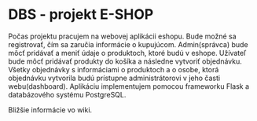 # DBS - projekt E-SHOP
Počas projektu pracujem na webovej aplikácii eshopu. Bude možné sa registrovať, čím sa zaručia informácie o kupujúcom. Admin(správca) bude môcť pridávať a meniť údaje o produktoch, ktoré budú v eshope. Užívateľ bude môcť pridávať produkty do košíka a následne vytvoriť objednávku. Všetky objednávky s informáciami o produktoch a o osobe, ktorá objednávku vytvorila budú prístupne administrátorovi v jeho časti webu(dashboard). Aplikáciu implementujem pomocou frameworku Flask a databázového systému PostgreSQL.

Bližšie informácie vo wiki.
